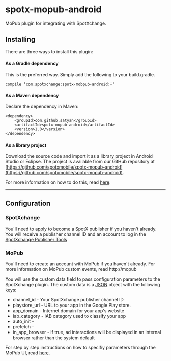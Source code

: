 # spotx-mopub-android
MoPub plugin for integrating with SpotXchange.



## Installing

There are three ways to install this plugin:


#### As a Gradle dependency

This is the preferred way. Simply add the following to your build.gradle.

```
compile 'com.spotxchange:spotx-mobpub-android:+'
```


#### As a Maven dependency

Declare the dependency in Maven:

```
<dependency>
    <groupId>com.github.satyan</groupId>
    <artifactId>spotx-mopub-android</artifactId>
    <version>1.0</version>
</dependency>
```

#### As a library project

Download the source code and import it as a library project in Android Studio or Eclipse. The project is available from our GitHub repository at [https://github.com/spotxmobile/spotx-mopub-android](https://github.com/spotxmobile/spotx-mopub-android).

For more information on how to do this, read [here](http://developer.android.com/tools/projects/index.html#LibraryProjects).

----------------

## Configuration

### SpotXchange

You'll need to apply to become a SpotX publisher if you haven't already.
You will receive a publisher channel ID and an account to log in the [SpotXchange Publisher Tools](https://publisher.spotxchange.com/)

### MoPub
  You'll need to create an account with MoPub if you haven't already. For more information on MoPub custom events, read http://mopub

You will use the custom data field to pass configuration parameters to the SpotXchange plugin. The custom data is a [JSON](http://json.org) object with the following keys:

* channel_id - Your SpotXchange  publisher channel ID
* playstore_url - URL to your app in the Google Play store.
* app_domain - Internet domain for your app's website
* iab_category - IAB category used to classify your app
* auto_init -
* prefetch -
* in\_app\_browser - If true, ad interactions will be displayed in an internal browser rather than the system default

For step by step instructions on how to specifiy parameters through the MoPub UI, read [here](https://dev.twitter.com/mopub/ad-networks).
